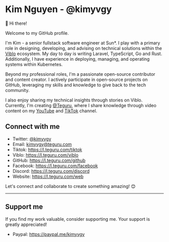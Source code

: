 # Kim Nguyen - @kimyvgy

👋 Hi there!

Welcome to my GitHub profile.

I'm Kim - a senior fullstack software engineer at Sun*. I play with a primary role in designing, developing, and advising on technical solutions within the [Viblo](https://about.viblo.asia) ecosystem. My day to day is writing Laravel, TypeScript, Go and Rust. Additionally, I have experience in deploying, managing, and operating systems within Kubernetes.

Beyond my professional roles, I'm a passionate open-source contributor and content creator. I actively participate in open-source projects on GitHub, leveraging my skills and knowledge to give back to the tech community.

I also enjoy sharing my technical insights through stories on Viblo. Currently, I'm creating [@Teguru](https://teguru.com), where I share knowledge through video content on my [YouTube](https://l.teguru.com/youtube) and [TikTok](https://l.teguru.com/tiktok) channel.

## Connect with me

- Twitter: [@kimyvgy](https://twitter.com/kimyvgy)
- Email: [kimyvgy@teguru.com](mailto:kimyvgy@teguru.com)
- Tiktok: https://l.teguru.com/tiktok
- Viblo: https://l.teguru.com/viblo
- GitHub: https://l.teguru.com/github
- Facebook: https://l.teguru.com/facebook
- Discord: https://l.teguru.com/discord
- Website: https://l.teguru.com/web

Let's connect and collaborate to create something amazing! 😊

---

## Support me

If you find my work valuable, consider supporting me. Your support is greatly appreciated!

- Paypal: https://paypal.me/kimyvgy
